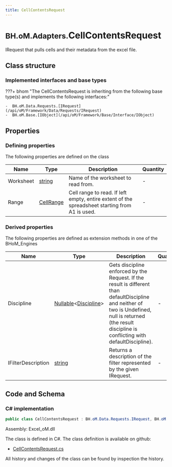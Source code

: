 ```yaml
---
title: CellContentsRequest
---
```


# <small>BH.oM.Adapters.</small>**CellContentsRequest**

IRequest that pulls cells and their metadata from the excel file.

## Class structure

### Implemented interfaces and base types

???+ bhom "The CellContentsRequest is inheriting from the following base type(s) and implements the following interfaces:"

    -  BH.oM.Data.Requests.[IRequest](/api/oM/Framework/Data/Requests/IRequest)
    -  BH.oM.Base.[IObject](/api/oM/Framework/Base/Interface/IObject)


## Properties



### Defining properties

The following properties are defined on the class

| Name             | Type             | Description      | Quantity         |
|------------------|------------------|------------------|------------------|
| Worksheet | [string](https://learn.microsoft.com/en-us/dotnet/api/System.String?view=netstandard-2.0) | Name of the worksheet to read from. | - |
| Range | [CellRange](/api/oM/Adapter/Adapters.Excel/Address/CellRange) | Cell range to read. If left empty, entire extent of the spreadsheet starting from A1 is used. | - |


### Derived properties

The following properties are defined as extension methods in one of the BHoM_Engines

| Name             | Type             | Description      | Quantity         | Engine           |
|------------------|------------------|------------------|------------------|------------------|
| Discipline | [Nullable](https://learn.microsoft.com/en-us/dotnet/api/System.Nullable-1?view=netstandard-2.0)&lt;[Discipline](/api/oM/Adapter/Adapters.Revit/Enums/Discipline)&gt; | Gets discipline enforced by the Request. If the result is different than defaultDiscipline and neither of two is Undefined, null is returned (the result discipline is conflicting with defaultDiscipline). | - | Revit_Engine |
| IFilterDescription | [string](https://learn.microsoft.com/en-us/dotnet/api/System.String?view=netstandard-2.0) | Returns a description of the filter represented by the given IRequest. | - | Revit_Engine |


## Code and Schema

### C# implementation

``` C# title="C#"
public class CellContentsRequest : BH.oM.Data.Requests.IRequest, BH.oM.Base.IObject
```

Assembly: Excel_oM.dll

The class is defined in C#. The class definition is available on github:

- [CellContentsRequest.cs](https://github.com/BHoM/Excel_Toolkit/blob/develop/Excel_oM/Requests\CellContentsRequest.cs)

All history and changes of the class can be found by inspection the history.

